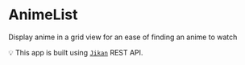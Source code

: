 # AnimeList
Display anime in a grid view for an ease of finding an anime to watch

💡 This app is built using [`Jikan`](https://jikan.moe) REST API.
